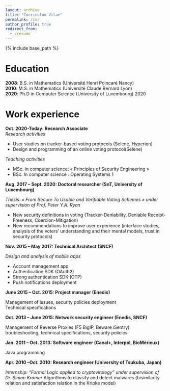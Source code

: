 ```yaml
---
layout: archive
title: "Curriculum Vitae"
permalink: /cv/
author_profile: true
redirect_from:
  - /resume
---
```


{% include base_path %}

# Education
**2008**: B.S. in Mathematics (Université Henri Poincaré Nancy) <br/>
**2010**: M.S. in Mathematics (Université Claude Bernard Lyon)<br/>
**2020**: Ph.D in Computer Science (University of Luxembourg) 2020<br/>

# Work experience
**Oct. 2020-Today: Research Associate**<br/>
*Research activities*
  * User studies on tracker-based voting protocols (Selene, Hyperion)
  * Design and programming of an online voting protocol(Selene)

*Teaching activities*
  * MSc. in computer science: « Principles of Security Engineering »
  * BSc. In computer science : Operating Systems 1

**Aug. 2017 – Sept. 2020: Doctoral researcher (SnT, University of Luxembourg)**

*Thesis: « From Secure To Usable and Verifiable Voting Schemes » under supervision of Prof. Peter Y.A. Ryan*

  * New security definitions in voting (Tracker-Deniability, Deniable Receipt-Freeness, Coercion-Mitigation)
  * New recommendations to improve user experience (interface studies, analysis of the voters’ understanding and their mental models, trust in security protocols)


**Nov. 2015 – May 2017: Technical Architect (SNCF)**

*Design and analysis of mobile apps*
* Account management app
* Authentication SDK (OAuth2)
* Strong authentication SDK (OTP)
* Push notifications deployment

 

**June 2015 – Oct. 2015: Project manager (Enedis)**

Management of issues, security policies deployment<br/>
Technical specifications

**Oct. 2013 – June 2015: Network security engineer (Enedis, SNCF)**

Management of Reverse Proxies (F5 BigIP, Beware iSentry): troubleshooting, technical specifications, security policies

 

**Jan. 2011 – Oct. 2013: Software engineer (Canal+, Interpol, BioMérieux)**

Java programming


**Apr. 2010 –Oct. 2010: Research engineer (University of Tsukuba, Japan)**

*Internship: “Formal Logic applied to cryptovirology” under supervision of Dr. Simon Kramer*
Algorithms to classify and detect malwares (bisimilarity relation and satisfaction relation in the Kripke model)